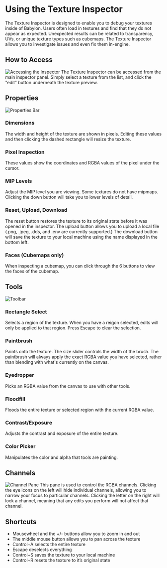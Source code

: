 # Using the Texture Inspector

The Texture Inspector is designed to enable you to debug your textures inside of Babylon. Users often load in textures and find that they do not appear as expected. Unexpected results can be related to transparency, UVs, or unique texture types such as cubemaps. The Texture Inspector allows you to investigate issues and even fix them in-engine.
## How to Access
![Accessing the Inspector](/img/features/debuglayer/access.png)
The Texture Inspector can be accessed from the main inspector panel. Simply select a texture from the list, and click the "edit"  button underneath the texture preview.
## Properties
![Properties Bar](/img/features/debuglayer/texture/properties.png)
### Dimensions
The width and height of the texture are shown in pixels. Editing these values and then clicking the dashed rectangle will resize the texture.
### Pixel Inspection
These values show the coordinates and RGBA values of the pixel under the cursor.
### MIP Levels
Adjust the MIP level you are viewing. Some textures do not have mipmaps. Clicking the down button will take you to lower levels of detail.
### Reset, Upload, Download
The reset button restores the texture to its original state before it was opened in the inspector. The upload button allows you to upload a local file (.png, .jpeg, .dds, and .env are currently supported.) The download button will save the texture to your local machine using the name displayed in the bottom left.
### Faces (Cubemaps only)
When inspecting a cubemap, you can click through the 6 buttons to view the faces of the cubemap.
## Tools
![Toolbar](/img/features/debuglayer/tools.png)
### Rectangle Select
Selects a region of the texture. When you have a reigon selected, edits will only be applied to that region. Press Escape to clear the selection.
### Paintbrush
Paints onto the texture. The size slider controls the width of the brush. The paintbrush will always apply the exact RGBA value you have selected, rather than blending with what's currently on the canvas.
### Eyedropper
Picks an RGBA value from the canvas to use with other tools.
### Floodfill
Floods the entire texture or selected region with the current RGBA value.
### Contrast/Exposure
Adjusts the contrast and exposure of the entire texture.
### Color Picker
Manipulates the color and alpha that tools are painting.
## Channels
![Channel Pane](/img/features/debuglayer/channels.png)
This pane is used to control the RGBA channels. Clicking the eye icons on the left will hide individual channels, allowing you to narrow your focus to particular channels. Clicking the letter on the right will lock a channel, meaning that any edits you perform will not affect that channel.
## Shortcuts
-   Mousewheel and the +/- buttons allow you to zoom in and out
-   The middle mouse button allows you to pan across the texture
-   Control+A selects the entire texture
-   Escape deselects everything
-   Control+S saves the texture to your local machine
-   Control+R resets the texture to it’s original state

